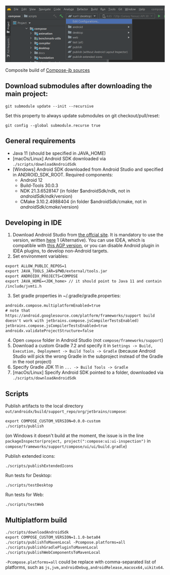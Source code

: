 ![Project in Android Studio](screenshots/studio.png)

Composite build of [Compose-jb sources](https://github.com/JetBrains/androidx)

## Download submodules after downloading the main project:
```
git submodule update --init --recursive
```
Set this property to always update submodules on git checkout/pull/reset:
```
git config --global submodule.recurse true
```

## General requirements
- Java 11 (should be specified in JAVA_HOME)
- [macOs/Linux] Android SDK downloaded via `./scripts/downloadAndroidSdk`
- [Windows] Android SDK downloaded from Android Studio and specified in ANDROID_SDK_ROOT. Required components:
  - Android 12
  - Build-Tools 30.0.3
  - NDK 21.3.6528147 (in folder $androidSdk/ndk, not in $androidSdk/ndk/$version)
  - CMake 3.10.2.4988404 (in folder $androidSdk/cmake, not in $androidSdk/cmake/$version)

## Developing in IDE
1. Download Android Studio from [the offcial site](https://developer.android.com/studio/archive). It is mandatory to use the version, written [here](https://github.com/JetBrains/androidx/blob/jb-main/gradle/libs.versions.toml#L11)
1 (Alternative). You can use IDEA, which is compatible with [this AGP version](https://github.com/JetBrains/androidx/blob/jb-main/gradle/libs.versions.toml#L5), or you can disable Android plugin in IDEA plugins, to develop non-Android targets.
2. Set environment variables:
```
export ALLOW_PUBLIC_REPOS=1
export JAVA_TOOLS_JAR=$PWD/external/tools.jar
export ANDROIDX_PROJECTS=COMPOSE
export JAVA_HOME=<JDK_home> // it should point to Java 11 and contain /include/jvmti.h
```
3. Set gradle properties in ~/.gradle/gradle.properties:
```
androidx.compose.multiplatformEnabled=true
# note that https://android.googlesource.com/platform/frameworks/support build doesn't work with jetbrains.compose.jsCompilerTestsEnabled)
jetbrains.compose.jsCompilerTestsEnabled=true
androidx.validateProjectStructure=false
```
4. Open `compose` folder in Android Studio (not `compose/frameworks/support`)
5. Download a custom Gradle 7.2 and specify it in `Settings -> Build, Execution, Deployment -> Build Tools -> Gradle` (because Android Studio will pick the wrong Gradle in the subproject instead of the Gradle in the root project)
6. Specify Gradle JDK 11 in `... -> Build Tools -> Gradle`
7. [macOs/Linux] Specify Android SDK pointed to a folder, downloaded via `./scripts/downloadAndroidSdk`

## Scripts
Publish artifacts to the local directory `out/androidx/build/support_repo/org/jetbrains/compose`:
```
export COMPOSE_CUSTOM_VERSION=0.0.0-custom
./scripts/publish
```
(on Windows it doesn't build at the moment, the issue is in the line `packageInspector(project, project(":compose:ui:ui-inspection")` in `compose/frameworks/support/compose/ui/ui/build.gradle`)

Publish extended icons:
```
./scripts/publishExtendedIcons
```

Run tests for Desktop:
```
./scripts/testDesktop
```

Run tests for Web:
```
./scripts/testWeb
```

## Multiplatform build

```console
./scripts/downloadAndroidSdk
export COMPOSE_CUSTOM_VERSION=1.1.0-beta04
./scripts/publishToMavenLocal -Pcompose.platforms=all
./scripts/publishGradlePluginToMavenLocal
./scripts/publishWebComponentsToMavenLocal
```
`-Pcompose.platforms=all` could be replace with comma-separated list of platforms, such as `js,jvm,androidDebug,androidRelease,macosx64,uikitx64`.

